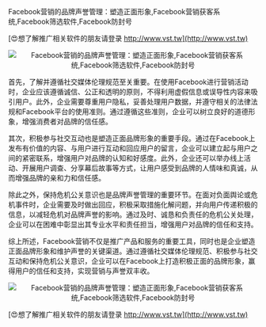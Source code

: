 Facebook营销的品牌声誉管理：塑造正面形象,Facebook营销获客系统,Facebook筛选软件,Facebook防封号

[😍想了解推广相关软件的朋友请登录 http://www.vst.tw](http://www.vst.tw)

 <center><img src="https://vst.tw/MP4/tuiguang/png/2.png" alt="Facebook营销的品牌声誉管理：塑造正面形象,Facebook营销获客系统,Facebook筛选软件,Facebook防封号"></center>

首先，了解并遵循社交媒体伦理规范至关重要。在使用Facebook进行营销活动时，企业应该遵循诚信、公正和透明的原则，不得利用虚假信息或误导性内容来吸引用户。此外，企业需要尊重用户隐私，妥善处理用户数据，并遵守相关的法律法规和Facebook平台的使用准则。通过遵循这些准则，企业可以树立良好的道德形象，增强消费者对品牌的信任感。

其次，积极参与社交互动也是塑造正面品牌形象的重要手段。通过在Facebook上发布有价值的内容、与用户进行互动和回应用户的留言，企业可以建立起与用户之间的紧密联系，增强用户对品牌的认知和好感度。此外，企业还可以举办线上活动、开展用户调查、分享幕后故事等方式，让用户感受到品牌的人情味和真诚，从而增强品牌的亲和力和信任感。

除此之外，保持危机公关意识也是品牌声誉管理的重要环节。在面对负面舆论或危机事件时，企业需要及时做出回应，积极采取措施化解问题，并向用户传递积极的信息，以减轻危机对品牌声誉的影响。通过及时、诚恳和负责任的危机公关处理，企业可以在困难中彰显出其专业水平和责任担当，增强用户对品牌的信任和支持。

综上所述，Facebook营销不仅是推广产品和服务的重要工具，同时也是企业塑造正面品牌形象和维护声誉的关键渠道。通过遵循社交媒体伦理规范、积极参与社交互动和保持危机公关意识，企业可以在Facebook上打造积极正面的品牌形象，赢得用户的信任和支持，实现营销与声誉双丰收。

 <center><img src="https://vst.tw/MP4/tuiguang/png/3.png" alt="Facebook营销的品牌声誉管理：塑造正面形象,Facebook营销获客系统,Facebook筛选软件,Facebook防封号"></center>

[😍想了解推广相关软件的朋友请登录 http://www.vst.tw](http://www.vst.tw)



